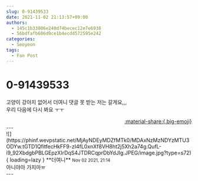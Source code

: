 ```yaml
---
slug: 0-91439533
date: 2021-11-02 21:13:57+09:00
authors:
  - 145c1b33006e240d74becec12e7e6938
  - 56bdfafb606d9ce1b4ecdd572595e242
categories:
  - Seoyeon
tags:
  - Fan Post
---
```


# 0-91439533

<div class="post-container" markdown="1">
<div class="content-container md-sidebar__scrollwrap" markdown="1">

고양이 강아지 없어서 더여니 댓글 못 받는 저는 갈게요,,,<br>우리 다음에 다시 봐요 ㅜㅜ

</div>
</div>

<div style="text-align: right;" markdown="1">
<a href="https://weverse.io/fromis9/fanpost/0-91439533" style="text-align: right;">:material-share:{.big-emoji}</a>
</div>
---

<div class="comments-container md-sidebar__scrollwrap" markdown="1">
<div class="comment" markdown="1">
<div class='id-container' markdown="1">
![](https://phinf.wevpstatic.net/MjAyNDEyMDZfMTk0/MDAxNzMzNDYzMTU3ODYw.tGTD1QfitfecHkFF9-zI4fL0xnXf8VH8ht2j5Xh2a74g.QufL-i9_92XbdgbPBLGEpzXIrDqS4JTDRCqprDbYdJIg.JPEG/image.jpg?type=s72){ loading=lazy }
**<span class="artist">더여니</span>** <small>Nov 02 2021, 21:14</small><br>
</div>
<div class='comment-body' markdown="1">
아니야아 가지마ㅠ
</div>
</div>
</div>
---

